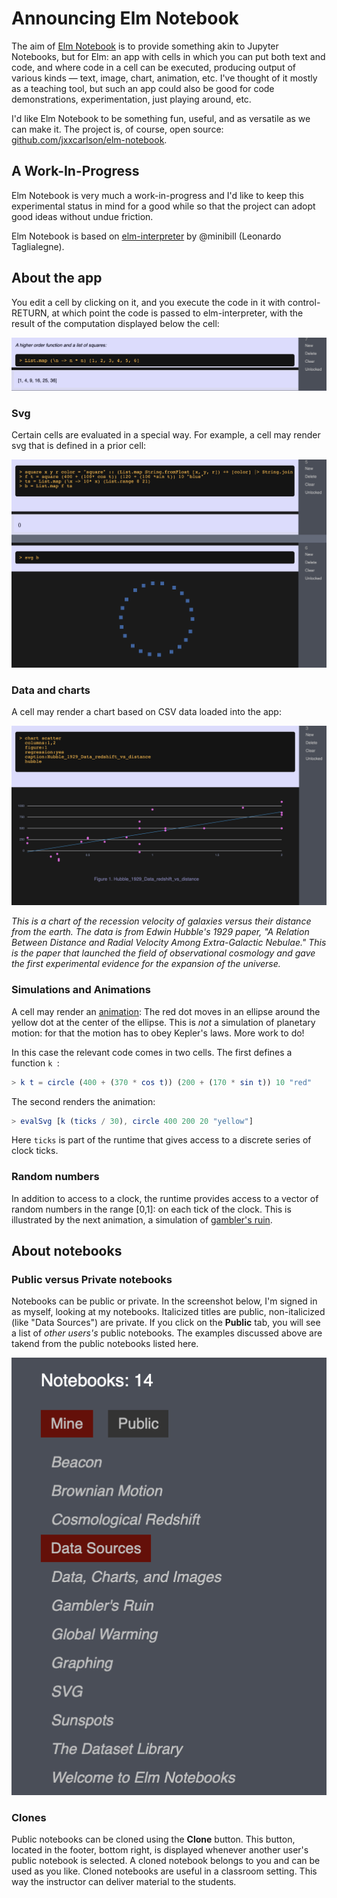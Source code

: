 # Announcing Elm Notebook

The aim of [Elm Notebook](https://elm-notebook.lamdera.app) is to provide something akin to  Jupyter Notebooks, but for Elm: an app with cells in which you can put both text and code, and where code in a cell can be executed, producing output of various kinds — text, image, chart, animation, etc. I've thought of it mostly as a teaching
tool, but such an app could also be good for code demonstrations, experimentation,
 just playing around, etc.

I'd like Elm Notebook to be something fun, useful, and as versatile as we can make it.  The project is, 
of course, open source: [github.com/jxxcarlson/elm-notebook](https://github.com/jxxcarlson/elm-notebook). 



## A Work-In-Progress

Elm Notebook is very much a work-in-progress and I'd like to keep this experimental status in mind for a good while so that the project can adopt good ideas without
undue friction.  

Elm Notebook is based on [elm-interpreter](https://github.com/miniBill/elm-interpreter) by @minibill (Leonardo Taglialegne).

## About the app

You edit a cell by clicking on it, and you execute the code in it with control-RETURN, at which point the code is passed to elm-interpreter, with the result of the computation displayed below the cell:

![Cell](image/cell.png)

### Svg

Certain cells are evaluated in a special way. For example, a cell may render svg that is defined in a prior cell:

![Cell](image/svg.png)

### Data and charts

A cell may render a chart based on CSV data loaded into the
app:

![Cell](image/hubble-chart.png)

*This is a chart of the recession velocity of galaxies
versus their distance from the earth.  The data
is from Edwin Hubble's 1929 paper, 
"A Relation Between Distance and Radial Velocity Among Extra-Galactic Nebulae."
This is the paper that launched the field of observational cosmology
and gave the first experimental evidence for the expansion of the universe.*

### Simulations and Animations

A cell may render an
[animation](https://www.youtube.com/watch?v=XWM-mEgJA9s):
The red dot moves in an ellipse around the 
yellow dot at the center of the ellipse.
This is *not* a simulation of planetary motion:
for that the motion has to obey Kepler's laws.
More work to do!

In this case the relevant code comes in two cells. 
The first defines a function `k `:

```elm
> k t = circle (400 + (370 * cos t)) (200 + (170 * sin t)) 10 "red"
```

The second renders the animation:

```elm
> evalSvg [k (ticks / 30), circle 400 200 20 "yellow"]
```

Here `ticks` is part of the runtime that gives access
to a discrete series of clock ticks.

### Random numbers

In addition to access to a clock, the runtime provides
access to a vector of random numbers in the range [0,1]:
on each tick of the clock.  This is illustrated by 
the next animation, a simulation of [gambler's ruin](https://youtu.be/JE0Fz9YGh8Q).

## About notebooks

### Public versus Private notebooks

Notebooks can be public or private.  In the 
screenshot below, I'm signed in as myself,
looking at my notebooks.  Italicized
titles are public, non-italicized (like 
"Data Sources") are private. If you click on
the **Public** tab, you will see a list 
of *other users's* public notebooks. The examples
discussed above are takend from the public
notebooks listed here.

![Notebook Menu](image/elm-notebook-menu.png)

### Clones

Public notebooks can be cloned using the **Clone** button. 
This button, located in the footer, bottom right,
is displayed whenever another user's public
notebook is selected.  A cloned notebook
belongs to you and can be used as  you like.
Cloned notebooks are useful in a classroom setting.
This way the instructor can deliver material to the 
students.
